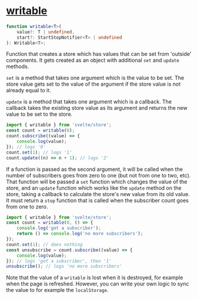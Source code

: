# [writable](https://svelte.dev/docs/svelte-store#writable)
```ts
function writable<T>(
	value?: T | undefined,
	start?: StartStopNotifier<T> | undefined
): Writable<T>;
```
Function that creates a store which has values that can be set from 'outside' components. It gets created as an object with additional `set` and `update` methods.

`set` is a method that takes one argument which is the value to be set. The store value gets set to the value of the argument if the store value is not already equal to it.

`update` is a method that takes one argument which is a callback. The callback takes the existing store value as its argument and returns the new value to be set to the store.
```ts
import { writable } from 'svelte/store';
const count = writable(0);
count.subscribe((value) => {
	console.log(value);
}); // logs '0'
count.set(1); // logs '1'
count.update((n) => n + 1); // logs '2'
```
If a function is passed as the second argument, it will be called when the number of subscribers goes from zero to one (but not from one to two, etc). That function will be passed a `set` function which changes the value of the store, and an `update` function which works like the `update` method on the store, taking a callback to calculate the store's new value from its old value. It must return a `stop` function that is called when the subscriber count goes from one to zero.
```ts
import { writable } from 'svelte/store';
const count = writable(0, () => {
	console.log('got a subscriber');
	return () => console.log('no more subscribers');
});
count.set(1); // does nothing
const unsubscribe = count.subscribe((value) => {
	console.log(value);
}); // logs 'got a subscriber', then '1'
unsubscribe(); // logs 'no more subscribers'
```
Note that the value of a `writable` is lost when it is destroyed, for example when the page is refreshed. However, you can write your own logic to sync the value to for example the `localStorage`.
